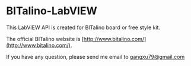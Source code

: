 ﻿# BITalino-LabVIEW

This LabVIEW API is created for BITalino board or free style kit.

The official BITalino website is [http://www.bitalino.com/](http://www.bitalino.com/).

If you have any question, please send me email to [gangxu79@gmail.com](mailto:gangxu79@gmail.com)
